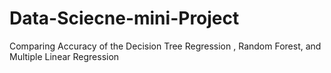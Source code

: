 # Data-Sciecne-mini-Project
Comparing Accuracy of the Decision Tree Regression , Random Forest, and Multiple Linear Regression
